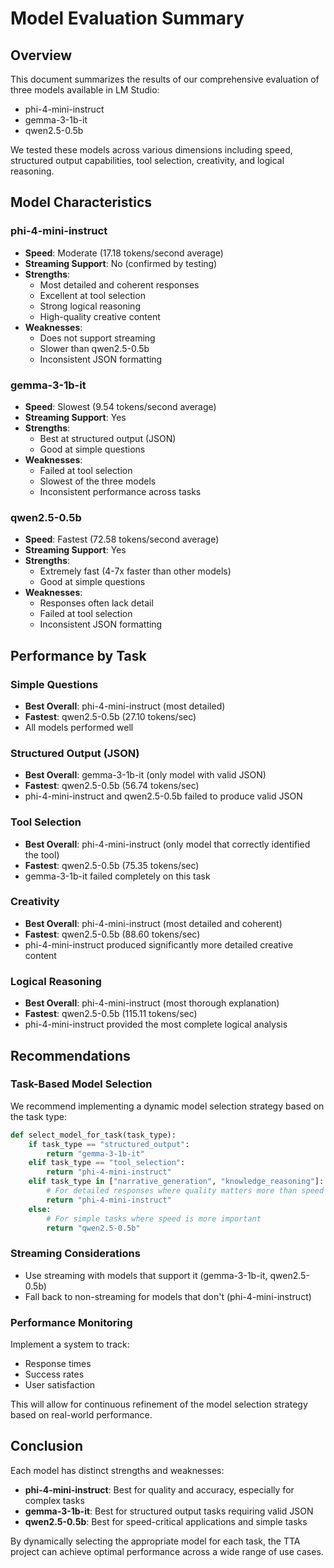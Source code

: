 # Model Evaluation Summary

## Overview

This document summarizes the results of our comprehensive evaluation of three models available in LM Studio:
- phi-4-mini-instruct
- gemma-3-1b-it
- qwen2.5-0.5b

We tested these models across various dimensions including speed, structured output capabilities, tool selection, creativity, and logical reasoning.

## Model Characteristics

### phi-4-mini-instruct
- **Speed**: Moderate (17.18 tokens/second average)
- **Streaming Support**: No (confirmed by testing)
- **Strengths**: 
  - Most detailed and coherent responses
  - Excellent at tool selection
  - Strong logical reasoning
  - High-quality creative content
- **Weaknesses**:
  - Does not support streaming
  - Slower than qwen2.5-0.5b
  - Inconsistent JSON formatting

### gemma-3-1b-it
- **Speed**: Slowest (9.54 tokens/second average)
- **Streaming Support**: Yes
- **Strengths**:
  - Best at structured output (JSON)
  - Good at simple questions
- **Weaknesses**:
  - Failed at tool selection
  - Slowest of the three models
  - Inconsistent performance across tasks

### qwen2.5-0.5b
- **Speed**: Fastest (72.58 tokens/second average)
- **Streaming Support**: Yes
- **Strengths**:
  - Extremely fast (4-7x faster than other models)
  - Good at simple questions
- **Weaknesses**:
  - Responses often lack detail
  - Failed at tool selection
  - Inconsistent JSON formatting

## Performance by Task

### Simple Questions
- **Best Overall**: phi-4-mini-instruct (most detailed)
- **Fastest**: qwen2.5-0.5b (27.10 tokens/sec)
- All models performed well

### Structured Output (JSON)
- **Best Overall**: gemma-3-1b-it (only model with valid JSON)
- **Fastest**: qwen2.5-0.5b (56.74 tokens/sec)
- phi-4-mini-instruct and qwen2.5-0.5b failed to produce valid JSON

### Tool Selection
- **Best Overall**: phi-4-mini-instruct (only model that correctly identified the tool)
- **Fastest**: qwen2.5-0.5b (75.35 tokens/sec)
- gemma-3-1b-it failed completely on this task

### Creativity
- **Best Overall**: phi-4-mini-instruct (most detailed and coherent)
- **Fastest**: qwen2.5-0.5b (88.60 tokens/sec)
- phi-4-mini-instruct produced significantly more detailed creative content

### Logical Reasoning
- **Best Overall**: phi-4-mini-instruct (most thorough explanation)
- **Fastest**: qwen2.5-0.5b (115.11 tokens/sec)
- phi-4-mini-instruct provided the most complete logical analysis

## Recommendations

### Task-Based Model Selection

We recommend implementing a dynamic model selection strategy based on the task type:

```python
def select_model_for_task(task_type):
    if task_type == "structured_output":
        return "gemma-3-1b-it"
    elif task_type == "tool_selection":
        return "phi-4-mini-instruct"
    elif task_type in ["narrative_generation", "knowledge_reasoning"]:
        # For detailed responses where quality matters more than speed
        return "phi-4-mini-instruct"
    else:
        # For simple tasks where speed is more important
        return "qwen2.5-0.5b"
```

### Streaming Considerations

- Use streaming with models that support it (gemma-3-1b-it, qwen2.5-0.5b)
- Fall back to non-streaming for models that don't (phi-4-mini-instruct)

### Performance Monitoring

Implement a system to track:
- Response times
- Success rates
- User satisfaction

This will allow for continuous refinement of the model selection strategy based on real-world performance.

## Conclusion

Each model has distinct strengths and weaknesses:

- **phi-4-mini-instruct**: Best for quality and accuracy, especially for complex tasks
- **gemma-3-1b-it**: Best for structured output tasks requiring valid JSON
- **qwen2.5-0.5b**: Best for speed-critical applications and simple tasks

By dynamically selecting the appropriate model for each task, the TTA project can achieve optimal performance across a wide range of use cases.
